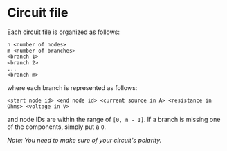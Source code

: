 # Circuit file

Each circuit file is organized as follows:

```
n <number of nodes>
m <number of branches>
<branch 1>
<branch 2>
...
<branch m>
```

where each branch is represented as follows:

```
<start node id> <end node id> <current source in A> <resistance in Ohms> <voltage in V>
```

and node IDs are within the range of `[0, n - 1]`.
If a branch is missing one of the components, simply put a `0`.

*Note: You need to make sure of your circuit's polarity.*

